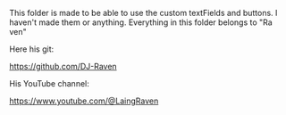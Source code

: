 This folder is made to be able to use the custom textFields and buttons. 
I haven't made them or anything. Everything in this folder belongs to "Ra ven"

Here his git:

https://github.com/DJ-Raven

His YouTube channel:

https://www.youtube.com/@LaingRaven